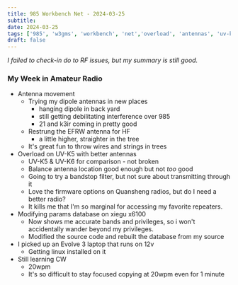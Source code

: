 ```yaml
---
title: 985 Workbench Net - 2024-03-25
subtitle: 
date: 2024-03-25
tags: ['985', 'w3gms', 'workbench', 'net','overload', 'antennas', 'uv-k5', 'bandstop']
draft: false
---
```


_I failed to check-in do to RF issues,
but my summary is still good._

### My Week in Amateur Radio
- Antenna movement
  - Trying my dipole antennas in new places
    - hanging dipole in back yard
    - still getting debilitating interference over 985
    - 21 and k3ir coming in pretty good
  - Restrung the EFRW antenna for HF
    - a little higher, straighter in the tree
  - It's great fun to throw wires and strings in trees
  <!--more-->
- Overload on UV-K5 with better antennas
  - UV-K5 & UV-K6 for comparison - not broken
  - Balance antenna location good enough but not _too_ good
  - Going to try a bandstop filter, 
    but not sure about transmitting through it
  - Love the firmware options on Quansheng radios,
    but do I need a better radio?
  - It kills me that I'm so marginal
    for accessing my favorite repeaters.
- Modifying params database on xiegu x6100
  - Now shows me accurate bands and privileges,
    so i won't accidentally wander beyond my privileges.
  - Modified the source code 
    and rebuilt the database 
    from my source
- I picked up an Evolve 3 laptop that runs on 12v
  - Getting linux installed on it
- Still learning CW
  - 20wpm
  - It's so difficult to stay focused copying 
    at 20wpm even 
    for 1 minute
